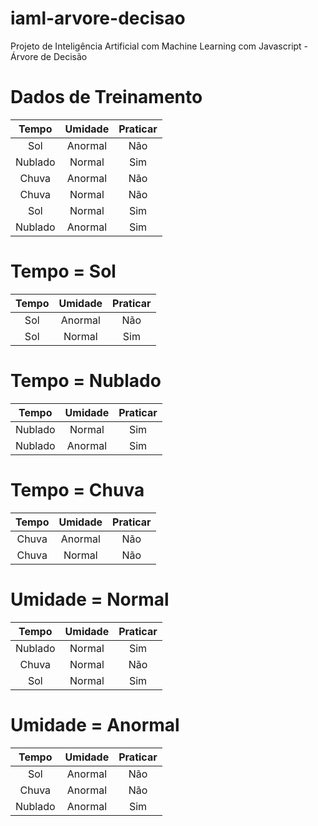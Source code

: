 # iaml-arvore-decisao
Projeto de Inteligência Artificial com Machine Learning com Javascript - Árvore de Decisão

# Dados de Treinamento
|  Tempo  | Umidade | Praticar |
|:-------:|:-------:|:--------:|
|   Sol   | Anormal |    Não   |
| Nublado |  Normal |    Sim   |
|  Chuva  | Anormal |    Não   |
|  Chuva  |  Normal |    Não   |
|   Sol   |  Normal |    Sim   |
| Nublado | Anormal |    Sim   |


# Tempo = Sol
| Tempo | Umidade | Praticar |
|:-----:|:-------:|:--------:|
|  Sol  | Anormal |    Não   |
|  Sol  |  Normal |    Sim   |


# Tempo = Nublado
|  Tempo  | Umidade | Praticar |
|:-------:|:-------:|:--------:|
| Nublado |  Normal |    Sim   |
| Nublado | Anormal |    Sim   |


# Tempo = Chuva
| Tempo | Umidade | Praticar |
|:-----:|:-------:|:--------:|
| Chuva | Anormal |    Não   |
| Chuva |  Normal |    Não   |


# Umidade = Normal
|  Tempo  | Umidade | Praticar |
|:-------:|:-------:|:--------:|
| Nublado |  Normal |    Sim   |
|  Chuva  |  Normal |    Não   |
|   Sol   |  Normal |    Sim   |


# Umidade = Anormal
|  Tempo  | Umidade | Praticar |
|:-------:|:-------:|:--------:|
|   Sol   | Anormal |    Não   |
|  Chuva  | Anormal |    Não   |
| Nublado | Anormal |    Sim   |


